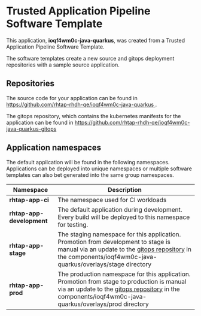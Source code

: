# Trusted Application Pipeline Software Template

This application, **ioqf4wm0c-java-quarkus**, was created from a Trusted Application Pipeline Software Template.

The software templates create a new source and gitops deployment repositories with a sample source application. 

## Repositories

The source code for your application can be found in [https://github.com/rhtap-rhdh-qe/ioqf4wm0c-java-quarkus ](https://github.com/rhtap-rhdh-qe/ioqf4wm0c-java-quarkus ).
 
The gitops repository, which contains the kubernetes manifests for the application can be found in 
[https://github.com/rhtap-rhdh-qe/ioqf4wm0c-java-quarkus-gitops ](https://github.com/rhtap-rhdh-qe/ioqf4wm0c-java-quarkus-gitops ) 

## Application namespaces 

The default application will be found in the following namespaces. Applications can be deployed into unique namespaces or multiple software templates can also bet generated into the same group namespaces.  

|  Namespace   |  Description   |  
| -------- | -------- |
| **rhtap-app-ci** | The namespace used for CI workloads |
| **rhtap-app-development** | The default application during development. Every build will be deployed to this namespace for testing. |
| **rhtap-app-stage** | The staging namespace for this application. Promotion from development to stage is manual via an update to the [gitops repository](https://github.com/rhtap-rhdh-qe/ioqf4wm0c-java-quarkus-gitops ) in the components/ioqf4wm0c-java-quarkus/overlays/stage directory |
| **rhtap-app-prod** | The production namespace for this application. Promotion from stage to production is manual via an update to the [gitops repository](https://github.com/rhtap-rhdh-qe/ioqf4wm0c-java-quarkus-gitops ) in the components/ioqf4wm0c-java-quarkus/overlays/prod directory |